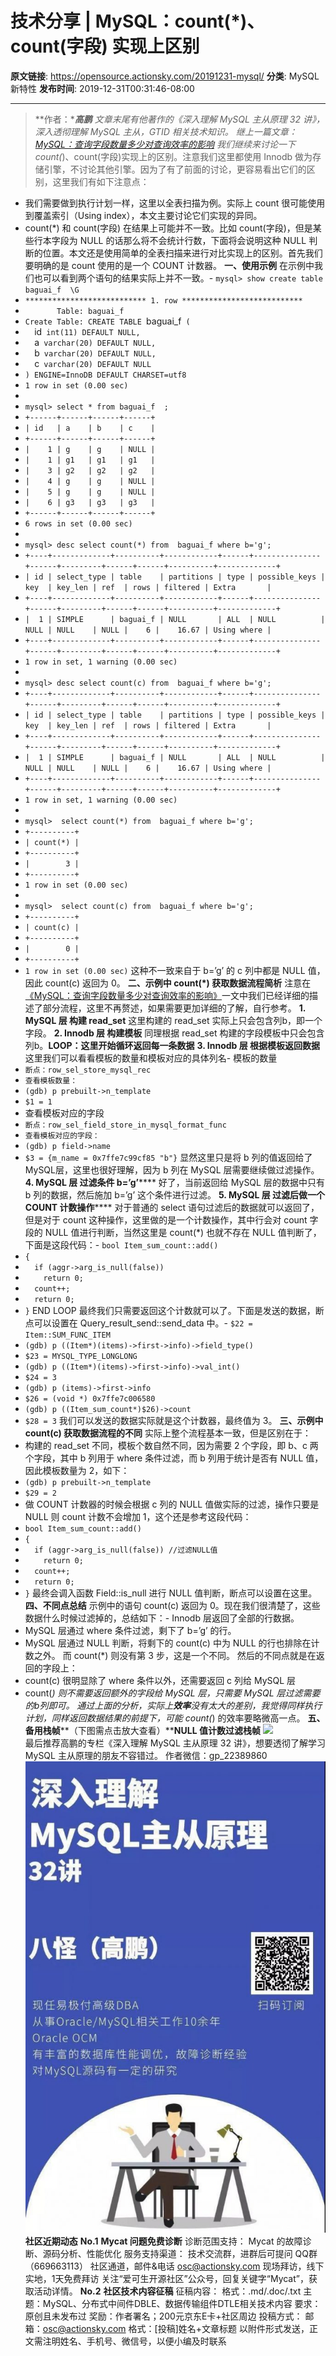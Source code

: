 # 技术分享 | MySQL：count(*)、count(字段) 实现上区别

**原文链接**: https://opensource.actionsky.com/20191231-mysql/
**分类**: MySQL 新特性
**发布时间**: 2019-12-31T00:31:46-08:00

---

> **作者：****高鹏**
文章末尾有他著作的《深入理解 MySQL 主从原理 32 讲》，深入透彻理解 MySQL 主从，GTID 相关技术知识。
继上一篇文章：
[MySQL：查询字段数量多少对查询效率的影响](https://opensource.actionsky.com/20191230-mysql/)
我们继续来讨论一下 count(*)、count(字段)实现上的区别。注意我们这里都使用 Innodb 做为存储引擎，不讨论其他引擎。因为了有了前面的讨论，更容易看出它们的区别，这里我们有如下注意点：
- 我们需要做到执行计划一样，这里以全表扫描为例。实际上 count 很可能使用到覆盖索引（Using index），本文主要讨论它们实现的异同。
- count(*) 和 count(字段) 在结果上可能并不一致。比如 count(字段)，但是某些行本字段为 NULL 的话那么将不会统计行数，下面将会说明这种 NULL 判断的位置。本文还是使用简单的全表扫描来进行对比实现上的区别。首先我们要明确的是 count 使用的是一个 COUNT 计数器。
**一、使用示例**
在示例中我们也可以看到两个语句的结果实际上并不一致。- `mysql> show create table  baguai_f  \G`
- `*************************** 1. row ***************************`
- `       Table: baguai_f`
- `Create Table: CREATE TABLE `baguai_f` (`
- `  `id` int(11) DEFAULT NULL,`
- `  `a` varchar(20) DEFAULT NULL,`
- `  `b` varchar(20) DEFAULT NULL,`
- `  `c` varchar(20) DEFAULT NULL`
- `) ENGINE=InnoDB DEFAULT CHARSET=utf8`
- `1 row in set (0.00 sec)`
- 
- `mysql> select * from baguai_f  ;`
- `+------+------+------+------+`
- `| id   | a    | b    | c    |`
- `+------+------+------+------+`
- `|    1 | g    | g    | NULL |`
- `|    1 | g1   | g1   | g1   |`
- `|    3 | g2   | g2   | g2   |`
- `|    4 | g    | g    | NULL |`
- `|    5 | g    | g    | NULL |`
- `|    6 | g3   | g3   | g3   |`
- `+------+------+------+------+`
- `6 rows in set (0.00 sec)`
- 
- `mysql> desc select count(*) from  baguai_f where b='g';`
- `+----+-------------+----------+------------+------+---------------+------+---------+------+------+----------+-------------+`
- `| id | select_type | table    | partitions | type | possible_keys | key  | key_len | ref  | rows | filtered | Extra       |`
- `+----+-------------+----------+------------+------+---------------+------+---------+------+------+----------+-------------+`
- `|  1 | SIMPLE      | baguai_f | NULL       | ALL  | NULL          | NULL | NULL    | NULL |    6 |    16.67 | Using where |`
- `+----+-------------+----------+------------+------+---------------+------+---------+------+------+----------+-------------+`
- `1 row in set, 1 warning (0.00 sec)`
- 
- `mysql> desc select count(c) from  baguai_f where b='g';`
- `+----+-------------+----------+------------+------+---------------+------+---------+------+------+----------+-------------+`
- `| id | select_type | table    | partitions | type | possible_keys | key  | key_len | ref  | rows | filtered | Extra       |`
- `+----+-------------+----------+------------+------+---------------+------+---------+------+------+----------+-------------+`
- `|  1 | SIMPLE      | baguai_f | NULL       | ALL  | NULL          | NULL | NULL    | NULL |    6 |    16.67 | Using where |`
- `+----+-------------+----------+------------+------+---------------+------+---------+------+------+----------+-------------+`
- `1 row in set, 1 warning (0.00 sec)`
- 
- `mysql>  select count(*) from  baguai_f where b='g';`
- `+----------+`
- `| count(*) |`
- `+----------+`
- `|        3 |`
- `+----------+`
- `1 row in set (0.00 sec)`
- 
- `mysql>  select count(c) from  baguai_f where b='g';`
- `+----------+`
- `| count(c) |`
- `+----------+`
- `|        0 |`
- `+----------+`
- `1 row in set (0.00 sec)`
这种不一致来自于 b=&#8217;g&#8217; 的 c 列中都是 NULL 值，因此 count(c) 返回为 0。
**二、示例中 count(*) 获取数据流程简析**
注意在[《MySQL：查询字段数量多少对查询效率的影响》](https://opensource.actionsky.com/20191230-mysql/)一文中我们已经详细的描述了部分流程，这里不再赘述，如果需要更加详细的了解，自行参考。
**1. MySQL 层 构建 read_set**
这里构建的 read_set 实际上只会包含列b，即一个字段。
**2. Innodb 层 构建模板**
同理根据 read_set 构建的字段模板中只会包含列b。**LOOP：这里开始循环返回每一条数据**
**3. Innodb 层 根据模板返回数据**
这里我们可以看看模板的数量和模板对应的具体列名- 模板的数量
- `断点：row_sel_store_mysql_rec`
- `查看模板数量：`
- `(gdb) p prebuilt->n_template`
- `$1 = 1`
- 查看模板对应的字段
- `断点：row_sel_field_store_in_mysql_format_func`
- `查看模板对应的字段：`
- `(gdb) p field->name`
- `$3 = {m_name = 0x7ffe7c99cf85 "b"}`
显然这里只是将 b 列的值返回给了 MySQL层，这里也很好理解，因为 b 列在 MySQL 层需要继续做过滤操作。
**4. MySQL 层 过滤条件 b=&#8217;g&#8217;******
好了，当前返回给 MySQL 层的数据中只有 b 列的数据，然后施加 b=&#8217;g&#8217; 这个条件进行过滤。
**5. MySQL 层 过滤后做一个 COUNT 计数操作******
对于普通的 select 语句过滤后的数据就可以返回了，但是对于 count 这种操作，这里做的是一个计数操作，其中行会对 count 字段的 NULL 值进行判断，当然这里是 count(*) 也就不存在 NULL 值判断了，下面是这段代码：- `bool Item_sum_count::add()`
- `{`
- `  if (aggr->arg_is_null(false))`
- `    return 0;`
- `  count++;`
- `  return 0;`
- `}`
END LOOP
最终我们只需要返回这个计数就可以了。下面是发送的数据，断点可以设置在 Query_result_send::send_data 中。- `$22 = Item::SUM_FUNC_ITEM`
- `(gdb) p ((Item*)(items)->first->info)->field_type()`
- `$23 = MYSQL_TYPE_LONGLONG`
- `(gdb) p ((Item*)(items)->first->info)->val_int()`
- `$24 = 3`
- `(gdb) p (items)->first->info`
- `$26 = (void *) 0x7ffe7c006580`
- `(gdb) p ((Item_sum_count*)$26)->count`
- `$28 = 3`
我们可以发送的数据实际就是这个计数器，最终值为 3。
**三、示例中 count(c) 获取数据流程的不同**
实际上整个流程基本一致，但是区别在于：
- 构建的 read_set 不同，模板个数自然不同，因为需要 2 个字段，即 b、c 两个字段，其中 b 列用于 where 条件过滤，而 b 列用于统计是否有 NULL 值，因此模板数量为 2，如下：
- `(gdb) p prebuilt->n_template`
- `$29 = 2`
- 做 COUNT 计数器的时候会根据 c 列的 NULL 值做实际的过滤，操作只要是 NULL 则 count 计数不会增加 1，这个还是参考这段代码：
- `bool Item_sum_count::add()`
- `{`
- `  if (aggr->arg_is_null(false)) //过滤NULL值`
- `    return 0;`
- `  count++;`
- `  return 0;`
- `}`
最终会调入函数 Field::is_null 进行 NULL 值判断，断点可以设置在这里。
**四、不同点总结**
示例中的语句 count(c) 返回为 0。现在我们很清楚了，这些数据什么时候过滤掉的，总结如下：- Innodb 层返回了全部的行数据。
- MySQL 层通过 where 条件过滤，剩下了 b=&#8217;g&#8217; 的行。
- MySQL 层通过 NULL 判断，将剩下的 count(c) 中为 NULL 的行也排除在计数之外。
而 count(*) 则没有第 3 步，这是一个不同。
然后的不同点就是在返回的字段上：
- count(c) 很明显除了 where 条件以外，还需要返回 c 列给 MySQL 层
- count(*) 则不需要返回额外的字段给 MySQL 层，只需要 MySQL 层过滤需要的b列即可。
通过上面的分析，实际上**效率**没有太大的差别，我觉得同样执行计划，同样返回数据结果的前提下，可能 count(*) 的效率要略微高一点。
**五、备用栈帧****（下图需点击放大查看）****NULL 值计数过滤栈帧**
![](https://opensource.actionsky.com/wp-content/uploads/2019/12/代码-1024x313.png)											
最后推荐高鹏的专栏《深入理解 MySQL 主从原理 32 讲》，想要透彻了解学习 MySQL 主从原理的朋友不容错过。
作者微信：gp_22389860
![](.img/0aff2ace.jpg)											
**社区近期动态**
**No.1**
**Mycat 问题免费诊断**
诊断范围支持：
Mycat 的故障诊断、源码分析、性能优化
服务支持渠道：
技术交流群，进群后可提问
QQ群（669663113）
社区通道，邮件&电话
osc@actionsky.com
现场拜访，线下实地，1天免费拜访
关注“爱可生开源社区”公众号，回复关键字“Mycat”，获取活动详情。
**No.2**
**社区技术内容征稿**
征稿内容：
格式：.md/.doc/.txt
主题：MySQL、分布式中间件DBLE、数据传输组件DTLE相关技术内容
要求：原创且未发布过
奖励：作者署名；200元京东E卡+社区周边
投稿方式：
邮箱：osc@actionsky.com
格式：[投稿]姓名+文章标题
以附件形式发送，正文需注明姓名、手机号、微信号，以便小编及时联系